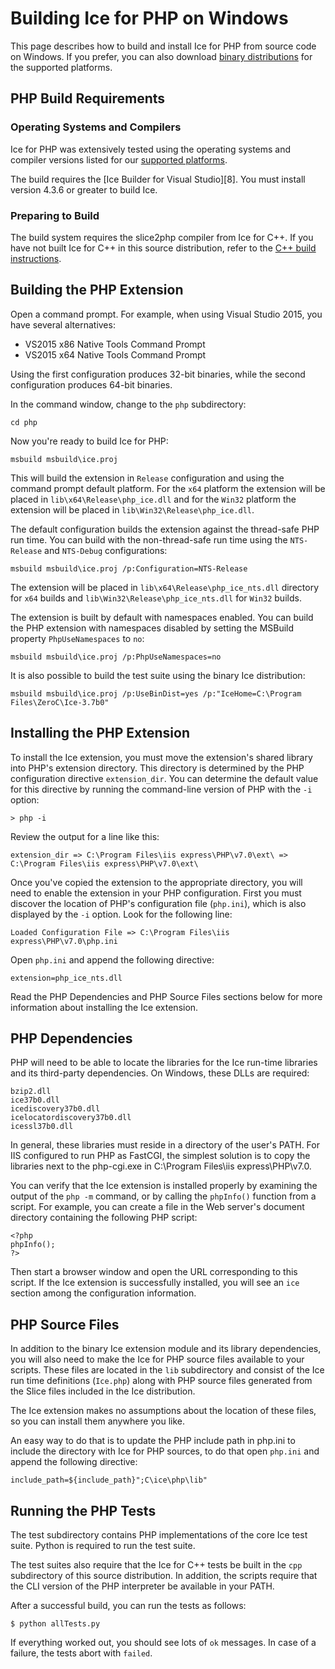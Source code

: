 # Building Ice for PHP on Windows

This page describes how to build and install Ice for PHP from source code on
Windows. If you prefer, you can also download [binary distributions][1] for the
supported platforms.

## PHP Build Requirements

### Operating Systems and Compilers

Ice for PHP was extensively tested using the operating systems and compiler
versions listed for our [supported platforms][2].

The build requires the [Ice Builder for Visual Studio][8]. You must install
version 4.3.6 or greater to build Ice.

### Preparing to Build

The build system requires the slice2php compiler from Ice for C++. If you have not
built Ice for C++ in this source distribution, refer to the
[C++ build instructions](../cpp/BuildInstructionsWindows.md).

## Building the PHP Extension

Open a command prompt. For example, when using Visual Studio 2015, you have
several alternatives:

- VS2015 x86 Native Tools Command Prompt
- VS2015 x64 Native Tools Command Prompt

Using the first configuration produces 32-bit binaries, while the second
configuration produces 64-bit binaries.

In the command window, change to the `php` subdirectory:

    cd php

Now you're ready to build Ice for PHP:

    msbuild msbuild\ice.proj

This will build the extension in `Release` configuration and using the command
prompt default platform. For the `x64` platform the extension will be placed in
`lib\x64\Release\php_ice.dll` and for the `Win32` platform the extension will be
placed in `lib\Win32\Release\php_ice.dll`.

The default configuration builds the extension against the thread-safe PHP run time.
You can build with the non-thread-safe run time using the `NTS-Release` and `NTS-Debug` 
configurations:

    msbuild msbuild\ice.proj /p:Configuration=NTS-Release

The extension will be placed in `lib\x64\Release\php_ice_nts.dll` directory for
`x64` builds and `lib\Win32\Release\php_ice_nts.dll` for `Win32` builds.

The extension is built by default with namespaces enabled. You can build the PHP
extension with namespaces disabled by setting the MSBuild property `PhpUseNamespaces`
to `no`:

    msbuild msbuild\ice.proj /p:PhpUseNamespaces=no

It is also possible to build the test suite using the binary Ice distribution:

    msbuild msbuild\ice.proj /p:UseBinDist=yes /p:"IceHome=C:\Program Files\ZeroC\Ice-3.7b0"

## Installing the PHP Extension

To install the Ice extension, you must move the extension's shared library into
PHP's extension directory. This directory is determined by the PHP configuration
directive `extension_dir`. You can determine the default value for this
directive by running the command-line version of PHP with the `-i` option:

    > php -i

Review the output for a line like this:

    extension_dir => C:\Program Files\iis express\PHP\v7.0\ext\ => C:\Program Files\iis express\PHP\v7.0\ext\

Once you've copied the extension to the appropriate directory, you will need
to enable the extension in your PHP configuration. First you must discover the
location of PHP's configuration file (`php.ini`), which is also displayed by
the `-i` option. Look for the following line:

    Loaded Configuration File => C:\Program Files\iis express\PHP\v7.0\php.ini

Open `php.ini` and append the following directive:

    extension=php_ice_nts.dll

Read the PHP Dependencies and PHP Source Files sections below for more
information about installing the Ice extension.

## PHP Dependencies

PHP will need to be able to locate the libraries for the Ice run-time libraries
and its third-party dependencies. On Windows, these DLLs are required:

    bzip2.dll
    ice37b0.dll
    icediscovery37b0.dll
    icelocatordiscovery37b0.dll
    icessl37b0.dll

In general, these libraries must reside in a directory of the user's PATH. For
IIS configured to run PHP as FastCGI, the simplest solution is to copy the
libraries next to the php-cgi.exe in C:\Program Files\iis express\PHP\v7.0.

You can verify that the Ice extension is installed properly by examining the
output of the `php -m` command, or by calling the `phpInfo()` function from a
script. For example, you can create a file in the Web server's document
directory containing the following PHP script:

    <?php
    phpInfo();
    ?>

Then start a browser window and open the URL corresponding to this script. If
the Ice extension is successfully installed, you will see an `ice` section
among the configuration information.

## PHP Source Files

In addition to the binary Ice extension module and its library dependencies,
you will also need to make the Ice for PHP source files available to your
scripts. These files are located in the `lib` subdirectory and consist of the
Ice run time definitions (`Ice.php`) along with PHP source
files generated from the Slice files included in the Ice distribution.

The Ice extension makes no assumptions about the location of these files, so
you can install them anywhere you like. 

An easy way to do that is to update the PHP include path in php.ini to include
the directory with Ice for PHP sources, to do that open `php.ini` and append 
the following directive:

    include_path=${include_path}";C\ice\php\lib"

## Running the PHP Tests

The test subdirectory contains PHP implementations of the core Ice test suite.
Python is required to run the test suite.

The test suites also require that the Ice for C++ tests be built in the `cpp`
subdirectory of this source distribution. In addition, the scripts require
that the CLI version of the PHP interpreter be available in your PATH.

After a successful build, you can run the tests as follows:

    $ python allTests.py

If everything worked out, you should see lots of `ok` messages. In case of a
failure, the tests abort with `failed`.

[1]: https://zeroc.com/distributions/ice
[2]: https://doc.zeroc.com/display/Ice37/Supported+Platforms+for+Ice+3.7.0
